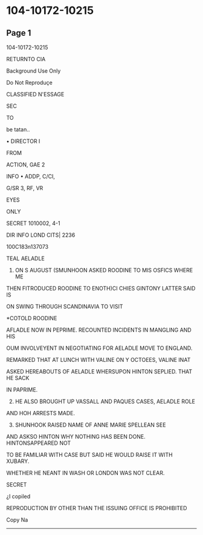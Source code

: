 # 104-10172-10215

## Page 1

104-10172-10215

RETURNTO CIA

Background Use Only

Do Not Reproduçe

CLASSIFIED N'ESSAGE

SEC

TO

be tatan..

• DIRECTOR I

FROM

ACTION, GAE 2

INFO • ADDP, C/CI,

G/SR 3, RF, VR

EYES

ONLY

SECRET 1010002, 4-1

DIR INFO LOND CITS| 2236

100C183n137073

TEAL AELADLE

1. ON S AUGUST (SMUNHOON ASKED ROODINE TO MIS OSFICS WHERE ME

THEN FITRODUCED ROODINE TO ENOTH)CI CHIES GINTONY LATTER SAID IS

ON SWING THROUGH SCANDINAVIA TO VISIT

*COTOLD ROODINE

AFLADLE NOW IN PEPRIME. RECOUNTED INCIDENTS IN MANGLING AND HIS

OUM INVOLVEYENT IN NEGOTIATING FOR AELADLE MOVE TO ENGLAND.

REMARKED THAT AT LUNCH WITH VALINE ON Y OCTOEES, VALINE INAT

ASKED HEREABOUTS OF AELADLE WHERSUPON HINTON SEPLIED. THAT HE SACK

IN PAPRIME.

2. HE ALSO BROUGHT UP VASSALL AND PAQUES CASES, AELADLE ROLE

AND HOH ARRESTS MADE.

3. SHUNHOOK RAISED NAME OF ANNE MARIE SPELLEAN SEE

AND ASKSO HINTON WHY NOTHING HAS BEEN DONE. HINTONSAPPEARED NOT

TO BE FAMILIAR WITH CASE BUT SAID HE WOULD RAISE IT WITH XUBARY.

WHETHER HE NEANT IN WASH OR LONDON WAS NOT CLEAR.

SECRET

¿I copiled

REPRODUCTION BY OTHER THAN THE ISSUING OFFICE IS PROHIBITED

Copy Na

---

